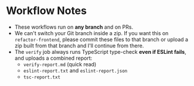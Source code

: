 # Workflow Notes

- These workflows run on **any branch** and on PRs.
- We can't switch your Git branch inside a zip. If you want this on `refactor-frontend`,
  please commit these files to that branch or upload a zip built from that branch and I'll continue from there.
- The `verify` job always runs TypeScript type-check **even if ESLint fails**, and uploads a combined report:
  - `verify-report.md` (quick read)
  - `eslint-report.txt` and `eslint-report.json`
  - `tsc-report.txt`
